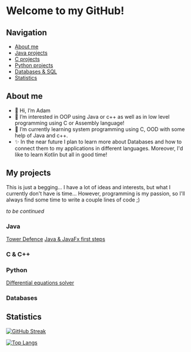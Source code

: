 # Welcome to my GitHub!

## Navigation

- [About me](#about-me)
- [Java projects](#java)
- [C projects](#c--c)
- [Python projects](#python)
- [Databases & SQL](#databases)
- [Statistics](#statistics)

## About me

- 👋 Hi, I’m Adam
- 👀 I’m interested in OOP using Java or c++ as well as in low level programming using C or Assembly language!
- 🌱 I’m currently learning system programming using C, OOD with some help of Java and c++.
- ✨ In the near future I plan to learn more about Databases and how to connect them to my applications in different
  languages. Moreover, I'd like to learn Kotlin but all in good time!

## My projects

This is just a begging... I have a lot of ideas and interests, but what I currently don't have is time... However,
programming is my passion, so I'll always find some time to write a couple lines of code ;)

*to be continued*
### Java
[Tower Defence](https://github.com/Errno-404/tower-defence)
[Java & JavaFx first steps](https://github.com/Errno-404/first-javafx-project)
### C & C++

### Python
[Differential equations solver](https://github.com/Errno-404/first-javafx-project)
### Databases

## Statistics

[![GitHub Streak](http://github-readme-streak-stats.herokuapp.com?user=Errno-404&theme=blood&border_radius=5)](https://git.io/streak-stats)

[![Top Langs](https://github-readme-stats.vercel.app/api/top-langs/?username=Errno-404&layout=compact)](https://github.com/anuraghazra/github-readme-stats)
